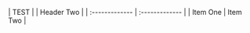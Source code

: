 | TEST |
| Header Two     |
| :------------- | :------------- |
| Item One       | Item Two       |
